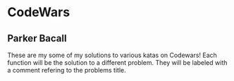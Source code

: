 # CodeWars

## Parker Bacall

These are my some of my solutions to various katas on Codewars!
Each function will be the solution to a different problem.
They will be labeled with a comment refering to the problems title.
